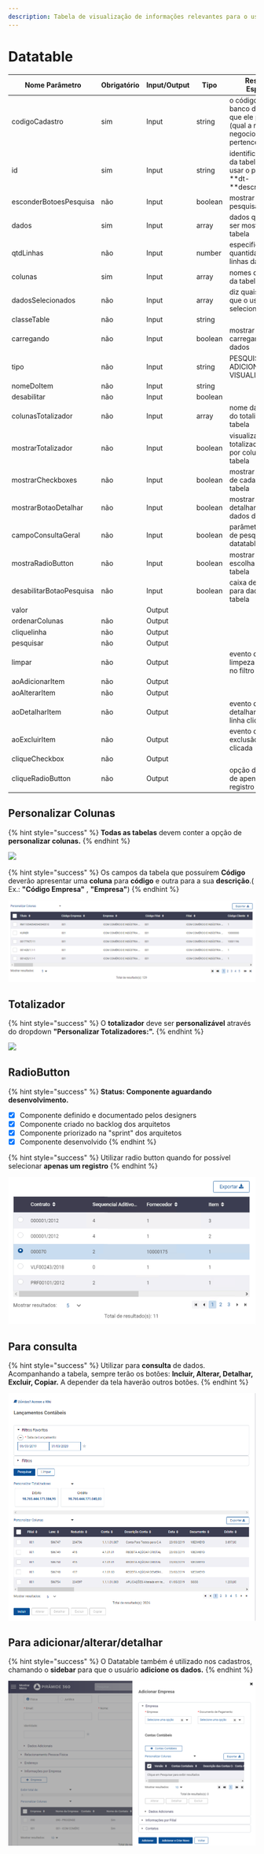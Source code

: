 ```yaml
---
description: Tabela de visualização de informações relevantes para o usuário
---
```


# Datatable

| Nome Parâmetro           | Obrigatório | Input/Output | Tipo    | Resultado Esperado                                                                     |
| ------------------------ | ----------- | ------------ | ------- | -------------------------------------------------------------------------------------- |
| codigoCadastro           | sim         | Input        | string  | o código diz ao banco de dados que ele pertence (qual a regra de negocio ela pertence) |
| id                       | sim         | Input        | string  | identificador único da tabela(tem que usar o padrão **dt-**descricaoCurta)             |
| esconderBotoesPesquisa   | não         | Input        | boolean | mostrar botão de pesquisa                                                              |
| dados                    | sim         | Input        | array   | dados que devem ser mostrados na tabela                                                |
| qtdLinhas                | não         | Input        | number  | especifica a quantidade de linhas da tabela                                            |
| colunas                  | sim         | Input        | array   | nomes das colunas da tabela                                                            |
| dadosSelecionados        | não         | Input        | array   | diz quais os dados que o usuário selecionou                                            |
| classeTable              | não         | Input        | string  |                                                                                        |
| carregando               | não         | Input        | boolean | mostrar load de carregamento de dados                                                  |
| tipo                     | não         | Input        | string  | PESQUISAR, ADICIONAR, VISUALIZAR                                                       |
| nomeDoItem               | não         | Input        | string  |                                                                                        |
| desabilitar              | não         | Input        | boolean |                                                                                        |
| colunasTotalizador       | não         | Input        | array   | nome das colunas do totalizador da tabela                                              |
| mostrarTotalizador       | não         | Input        | boolean | visualizar o totalizador(decimal) por coluna da tabela                                 |
| mostrarCheckboxes        | não         | Input        | boolean | mostrar checkbox de cada item da tabela                                                |
| mostrarBotaoDetalhar     | não         | Input        | boolean | mostrar botão de detalhamento dos dados da tabela                                      |
| campoConsultaGeral       | não         | Input        | boolean | parâmetro de caixa de pesquisa, para o datatable                                       |
| mostraRadioButton        | não         | Input        | boolean | mostrar tipo de escolha unica para tabela                                              |
| desabilitarBotaoPesquisa | não         | Input        | boolean | caixa de pesquisa para dados na tabela                                                 |
| valor                    |             | Output       |         |                                                                                        |
| ordenarColunas           | não         | Output       |         |                                                                                        |
| cliquelinha              | não         | Output       |         |                                                                                        |
| pesquisar                | não         | Output       |         |                                                                                        |
| limpar                   | não         | Output       |         | evento de click de limpeza de dados no filtro e na tabela                              |
| aoAdicionarItem          | não         | Output       |         |                                                                                        |
| aoAlterarItem            | não         | Output       |         |                                                                                        |
| aoDetalharItem           | não         | Output       |         | evento de click de detalhamento da linha clicada                                       |
| aoExcluirItem            | não         | Output       |         | evento de click de exclusão da linha clicada                                           |
| cliqueCheckbox           | não         | Output       |         |                                                                                        |
| cliqueRadioButton        | não         | Output       |         | opção de escolha de apenas 1 registro                                                  |

## Personalizar Colunas

{% hint style="success" %}
**Todas as tabelas** devem conter a opção de **personalizar colunas.**
{% endhint %}

![](https://lh3.googleusercontent.com/9dKvppRswMER6c\_v79ufLeL8P38uGlKSpZGLlqbFxcePe\_jRduVjKQW4iNaONxTgnGW1rY7powMtUy3HOxh3shQ2bIlzq5uiFrpKzhI1P8d3Pyt02GDac\_\_2CIh4yiF0GUlkuFi6)

{% hint style="success" %}
Os campos da tabela que possuírem **Código** deverão apresentar uma **coluna** para **código** e outra para a sua **descrição**.( Ex.: **"Código Empresa"** , **"Empresa"**)
{% endhint %}

![](<../../.gitbook/assets/image (526).png>)

## Totalizador

{% hint style="success" %}
O **totalizador** deve ser **personalizável** através do dropdown **"Personalizar Totalizadores:".**
{% endhint %}

![](<../../.gitbook/assets/COM\_TOTALIZADOR (1).png>)

## RadioButton

{% hint style="success" %}
**Status: Componente aguardando desenvolvimento.**

* [x] Componente definido e documentado pelos designers
* [x] Componente criado no backlog dos arquitetos
* [x] Componente priorizado na "sprint" dos arquitetos
* [x] Componente desenvolvido
{% endhint %}

{% hint style="success" %}
Utilizar radio button quando for possível selecionar **apenas um registro**
{% endhint %}

![](../../.gitbook/assets/radioButtonDatatable.png)



## Para consulta

{% hint style="success" %}
Utilizar para **consulta** de dados. Acompanhando a tabela, sempre terão os botões: **Incluir, Alterar, Detalhar, Excluir, Copiar.** A depender da tela haverão outros botões.
{% endhint %}

![](<../../.gitbook/assets/image (437).png>)

## **Para adicionar/alterar/detalhar**

{% hint style="success" %}
O Datatable também é utilizado nos cadastros, chamando o **sidebar** para que o usuário **adicione os dados.**
{% endhint %}

![](<../../.gitbook/assets/image (536).png>)
